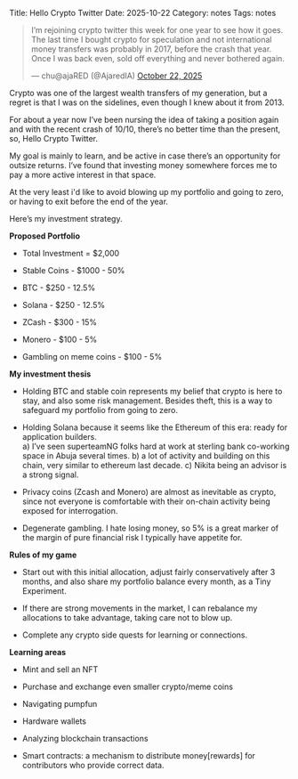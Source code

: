 Title: Hello Crypto Twitter
Date: 2025-10-22
Category: notes
Tags: notes

<blockquote class="twitter-tweet"><p lang="en" dir="ltr">I’m rejoining crypto twitter this week for one year to see how it goes.<br>The last time I bought crypto for speculation and not international money transfers was probably in 2017, before the crash that year. <br>Once I was back even, sold off everything and never bothered again.</p>&mdash; chu@ajaRED (@AjaredIA) <a href="https://twitter.com/AjaredIA/status/1980990182234149343?ref_src=twsrc%5Etfw">October 22, 2025</a></blockquote> <script async src="https://platform.twitter.com/widgets.js" charset="utf-8"></script>

Crypto was one of the largest wealth transfers of my generation, but a regret is that I was on the sidelines, even though I knew about it from 2013. 

For about a year now I’ve been nursing the idea of taking a position again and with the recent crash of 10/10, there’s no better time than the present, so, Hello Crypto Twitter.

My goal is mainly to learn, and be active in case there’s an opportunity for outsize returns. I’ve found that investing money somewhere forces me to pay a more active interest in  that space.

At the very least i'd like to avoid blowing up my portfolio and going to zero, or having to exit before the end of the year.

Here’s my investment strategy. 

**Proposed Portfolio**

- Total Investment = $2,000

- Stable Coins - $1000 - 50%

- BTC - $250 - 12.5%

- Solana - $250 - 12.5%

- ZCash - $300 - 15%

- Monero - $100 - 5%

- Gambling on meme coins - $100 - 5%

**My investment thesis**

- Holding  BTC and stable coin represents my belief that crypto is here to stay, and also some risk management. Besides theft, this is a way to safeguard my portfolio from going to zero.

- Holding Solana because it seems like the Ethereum of this era: ready for application builders. \
	a) I’ve seen superteamNG folks hard at work at sterling bank co-working space in Abuja several times.
	b) a lot of activity and building on this chain, very similar to ethereum last decade. 
	c) Nikita being an advisor is a strong signal.
- Privacy coins (Zcash and Monero) are almost as inevitable as crypto, since not everyone is comfortable with their on-chain activity being exposed for interrogation.
- Degenerate gambling. I hate losing money, so 5% is a great marker of the margin of pure financial risk I typically have appetite for.

**Rules of my game**

- Start out with this initial allocation, adjust fairly conservatively after 3 months, and also share my portfolio balance every month, as a Tiny Experiment.

- If there are strong movements in the market, I can rebalance my allocations to take advantage, taking care not to blow up.

- Complete any crypto side quests for learning or connections.

**Learning areas**

- Mint and sell an NFT

- Purchase and exchange even smaller  crypto/meme coins

- Navigating pumpfun

- Hardware wallets

- Analyzing blockchain transactions

- Smart contracts: a mechanism to distribute money[rewards] for contributors who provide correct data.